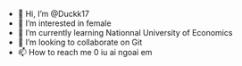 - 👋 Hi, I’m @Duckk17
- 👀 I’m interested in female
- 🌱 I’m currently learning Nationnal University of Economics
- 💞️ I’m looking to collaborate on  Git
- 📫 How to reach me  0 iu ai ngoai em
<!---
Duckk17/Duckk17 is a ✨ special ✨ repository because its `README.md` (this file) appears on your GitHub profile.
You can click the Preview link to take a look at your changes.
--->
